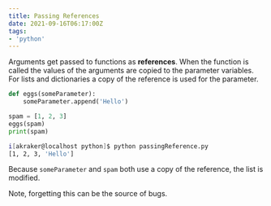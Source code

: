 ```yaml
---
title: Passing References
date: 2021-09-16T06:17:00Z
tags:
- 'python'
---
```


Arguments get passed to functions as **references**. When the function is called
the values of the arguments are copied to the parameter variables. For lists and
dictionaries a copy of the reference is used for the parameter.

```python
def eggs(someParameter):
    someParameter.append('Hello')

spam = [1, 2, 3]
eggs(spam)
print(spam)
```

```bash
i[akraker@localhost python]$ python passingReference.py
[1, 2, 3, 'Hello']
```

Because `someParameter` and `spam` both use a copy of the reference, the list is
modified.

Note, forgetting this can be the source of bugs.
